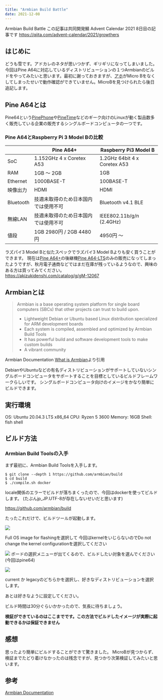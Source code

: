 ```yaml
---
title: "Armbian Build Battle"
date: 2021-12-08
---
```


 Armbian Build Battle
この記事は共同開発鯖 Advent Calendar 2021 8日目の記事です
https://qiita.com/advent-calendar/2021/growthers

## はじめに

どうも雪です。アドカレのネタが思いつかず、ギリギリになってしまいました。
今回はPine A64に対応しているディストリビューションの１つArmbianのビルドをやってみたいと思います。最初に謝っておきますが、[アホ](https://twitter.com/yuigishidev)がMicro Bをなくしてしまったせいで動作確認ができていません。MicroBを見つけられたら後日追記します。


## Pine A64とは
Pine64という[PinePhone](https://www.pine64.org/pinephone/)や[PineTime](https://www.pine64.org/pinetime/)などのギーク向けのLinuxが動く製品数多く販売している企業の販売するシングルボードコンピュータの一つです。
### Pine A64とRaspberry Pi 3 Model Bの比較


|          | Pine A64+ | Raspberry Pi3 Model B |
| -------- | -------- | -------- |
| SoC     |1.152GHz 4 x Coretex A53|1.2GHz 64bit 4 x Coretex A53 |
| RAM     | 1GB 〜 2GB | 1GB |
|Ethernet | 1000BASE-T| 100BASE-T |
|映像出力  | HDMI | HDMI |
|Bluetooth| 技適未取得のため日本国内では使用不可| Bluetooth v4.1 BLE|
|無線LAN| 技適未取得のため日本国内では使用不可 |  IEEE802.11b/g/n (2.4GHz)|
|値段    | 1GB 2980円 / 2GB 4480円 | 4950円 〜|  

ラズパイ3 Model Bと似たスペックでラズパイ3 Model Bよりも安く買うことができます。
現在は[Pine A64+](https://www.pine64.org/devices/single-board-computers/pine-a64/)の後継機[Pine A64-LTS](https://www.pine64.org/devices/single-board-computers/pine-a64-lts/)のみの販売になってしまったようですが、秋月電子通商などではまだ在庫が残っているようなので、興味のある方は買ってみてください。  
https://akizukidenshi.com/catalog/g/gM-12067

## Armbianとは  
> Armbian is a base operating system platform for single board computers (SBCs) that other projects can trust to build upon.  
>  
> - Lightweight Debian or Ubuntu based Linux distribution specialized for ARM development boards  
> - Each system is compiled, assembled and optimized by Armbian Build Tools  
> - It has powerful build and software development tools to make custom builds  
> - A vibrant community  
> 
Armbian Documentation [What is Armbian](https://docs.armbian.com/)より引用  

DebianやUbuntuなどの有名ディストリビューションがサポートしていないシングルボードコンピュータをサポートすることを目標としているビルドフレームワークらしいです。
シングルボードコンピュータ向けのイメージをかなり簡単にビルドできます。

## 実行環境
OS: Ubuntu 20.04.3 LTS x86_64
CPU: Ryzen 5 3600
Memory: 16GB
Shell: fish shell

## ビルド方法

### Armbian Build Toolsの入手
まず最初に、Armbian Build Toolsを入手します。
```
$ git clone --depth 1 https://github.com/armbian/build
$ cd build
$ ./compile.sh docker
```
locale関係のエラーでビルドが落ちまくったので、今回はdockerを使ってビルドします。
(たぶんjp_JP.UTF-8が存在しないせいだと思います)

https://github.com/armbian/build

たったこれだけで、ビルドツールが起動します。

![](https://i.imgur.com/964E8NQ.png)


Full OS image for flashingを選択して
今回はkernelをいじらないのでDo not change the kernel configurationを選択してください  


![](https://i.imgur.com/82sC9Al.png)
ボードの選択メニューが出てくるので、ビルドしたい対象を選んでください(今回はpine64)

![](https://i.imgur.com/5D6G79g.png)

current か legacyのどちらかを選択し、好きなディストリビューションを選択します。

あとは好きなように設定してください。　　

ビルド時間は30分ぐらいかかったので、気長に待ちましょう。

**検証ができているのはここまでです。この方法でビルドしたイメージが実際に起動できるかは保証できません**  

## 感想
思ったより簡単にビルドすることができて驚きました。
MicroBが見つからず、検証までたどり着けなかったのは残念ですが、見つかり次第検証してみたいと思います。

## 参考
[Armbian Documentation](https://docs.armbian.com/)
